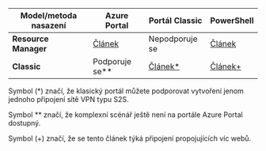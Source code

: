 | **Model/metoda nasazení** | **Azure Portal** | **Portál Classic** | **PowerShell** |
| --- | --- | --- | --- |
| **Resource Manager** |[Článek](../articles/vpn-gateway/vpn-gateway-howto-site-to-site-resource-manager-portal.md) |Nepodporuje se |[Článek](../articles/vpn-gateway/vpn-gateway-create-site-to-site-rm-powershell.md) |
| **Classic** |Podporuje se** |[Článek*](../articles/vpn-gateway/vpn-gateway-site-to-site-create.md) |[Článek+](../articles/vpn-gateway/vpn-gateway-multi-site.md) |

Symbol (*) značí, že klasický portál můžete podporovat vytvoření jenom jednoho připojení sítě VPN typu S2S.

Symbol ** značí, že komplexní scénář ještě není na portále Azure Portal dostupný.

Symbol (+) značí, že se tento článek týká připojení propojujících víc webů.



<!--HONumber=Jan17_HO1-->


